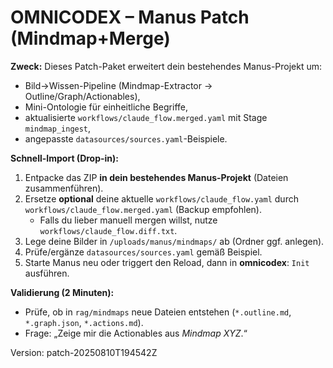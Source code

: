 # OMNICODEX – Manus Patch (Mindmap+Merge)

**Zweck:** Dieses Patch-Paket erweitert dein bestehendes Manus-Projekt um:
- Bild→Wissen-Pipeline (Mindmap-Extractor → Outline/Graph/Actionables),
- Mini-Ontologie für einheitliche Begriffe,
- aktualisierte `workflows/claude_flow.merged.yaml` mit Stage `mindmap_ingest`,
- angepasste `datasources/sources.yaml`-Beispiele.

**Schnell-Import (Drop-in):**
1) Entpacke das ZIP **in dein bestehendes Manus-Projekt** (Dateien zusammenführen).
2) Ersetze **optional** deine aktuelle `workflows/claude_flow.yaml` durch `workflows/claude_flow.merged.yaml` (Backup empfohlen).
   - Falls du lieber manuell mergen willst, nutze `workflows/claude_flow.diff.txt`.
3) Lege deine Bilder in `/uploads/manus/mindmaps/` ab (Ordner ggf. anlegen).
4) Prüfe/ergänze `datasources/sources.yaml` gemäß Beispiel.
5) Starte Manus neu oder triggert den Reload, dann in **omnicodex**: `Init` ausführen.

**Validierung (2 Minuten):**
- Prüfe, ob in `rag/mindmaps` neue Dateien entstehen (`*.outline.md`, `*.graph.json`, `*.actions.md`).
- Frage: „Zeige mir die Actionables aus *Mindmap XYZ*.“

Version: patch-20250810T194542Z
